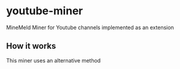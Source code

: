 # youtube-miner
MineMeld Miner for Youtube channels implemented as an extension

## How it works

This miner uses an alternative method 